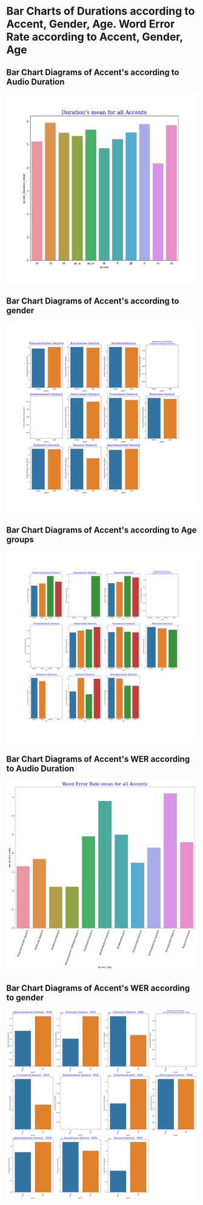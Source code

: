 
# Bar Charts of Durations according to Accent, Gender, Age. Word Error Rate according to Accent, Gender, Age 
## Bar Chart Diagrams of Accent's according to Audio Duration
![](plotBarDiagrams_Accent_Duration111.png)
## Bar Chart Diagrams of Accent's according to gender
![](plotBarDiagramsAccent_gender.png)
## Bar Chart Diagrams of Accent's according to Age groups
![](plotBarDiagramsAccent_age.png) 
## Bar Chart Diagrams of Accent's WER according to Audio Duration
![](plotBarDiagrams_Accent_WER.png)
## Bar Chart Diagrams of Accent's WER according to gender
![](plotBarDiagrams_Accent_WER_gender.png)
